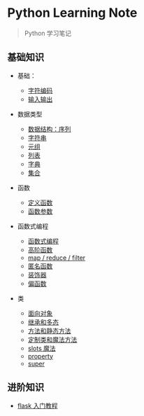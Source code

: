 # Python Learning Note

> Python 学习笔记

## 基础知识

- 基础：

  - [字符编码](./basic/basic/字符编码.md)
  - [输入输出](./basic/basic/输入输出.md)

- 数据类型

  - [数据结构：序列](./basic/dataType/数据结构：序列.md)
  - [字符串](./basic/dataType/字符串.md)
  - [元组](./basic/dataType/元组.md)
  - [列表](./basic/dataType/列表.md)
  - [字典](./basic/dataType/字典.md)
  - [集合](./basic/dataType/集合.md)

- 函数

  - [定义函数](./basic/function/定义函数.md)
  - [函数参数](./basic/function/函数参数.md)

- 函数式编程

  - [函数式编程](./basic/functionalProgramming/函数式编程.md)
  - [高阶函数](./basic/functionalProgramming/高阶函数.md)
  - [map / reduce / filter](./basic/functionalProgramming/map_reduce_filter.md)
  - [匿名函数](./basic/functionalProgramming/匿名函数.md)
  - [装饰器](./basic/functionalProgramming/装饰器.md)
  - [偏函数](./basic/functionalProgramming/偏函数.md)

- 类
  - [面向对象](./basic/class/面向对象.md)
  - [继承和多态](./basic/class/继承和多态.md)
  - [方法和静态方法](./basic/class/方法和静态方法.md)
  - [定制类和魔法方法](./basic/class/定制类和魔法方法.md)
  - [slots 魔法](./basic/class/slots.md)
  - [property](./basic/class/property.md)
  - [super](./basic/class/super.md)

## 进阶知识

- [flask 入门教程](./advance/flask-demo/README.md)
